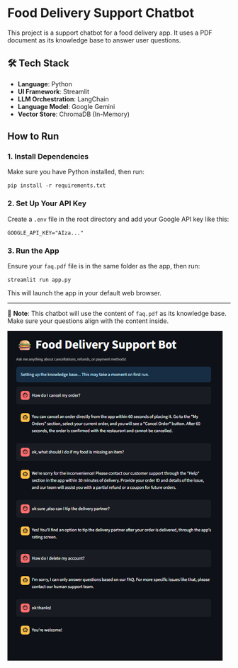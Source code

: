 
# Food Delivery Support Chatbot

This project is a support chatbot for a food delivery app. It uses a PDF document as its knowledge base to answer user questions.

## 🛠 Tech Stack

- **Language**: Python
- **UI Framework**: Streamlit
- **LLM Orchestration**: LangChain
- **Language Model**: Google Gemini
- **Vector Store**: ChromaDB (In-Memory)

## How to Run

### 1. Install Dependencies

Make sure you have Python installed, then run:

```
pip install -r requirements.txt
```

### 2. Set Up Your API Key

Create a `.env` file in the root directory and add your Google API key like this:

```
GOOGLE_API_KEY="AIza..."
```

### 3. Run the App

Ensure your `faq.pdf` file is in the same folder as the app, then run:

```
streamlit run app.py
```

This will launch the app in your default web browser.

---

📄 **Note**: This chatbot will use the content of `faq.pdf` as its knowledge base. Make sure your questions align with the content inside.


![Chatbot Screenshot](Screenshot.png)


